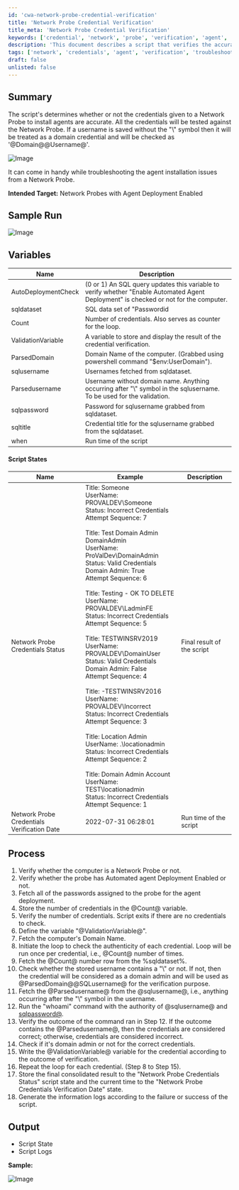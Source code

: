 ```yaml
---
id: 'cwa-network-probe-credential-verification'
title: 'Network Probe Credential Verification'
title_meta: 'Network Probe Credential Verification'
keywords: ['credential', 'network', 'probe', 'verification', 'agent', 'deployment', 'authentication']
description: 'This document describes a script that verifies the accuracy of credentials provided to a Network Probe for agent installation. It tests each credential and logs the results, making it useful for troubleshooting agent installation issues.'
tags: ['network', 'credentials', 'agent', 'verification', 'troubleshooting', 'sql', 'logs']
draft: false
unlisted: false
---
```

## Summary

The script's determines whether or not the credentials given to a Network Probe to install agents are accurate. All the credentials will be tested against the Network Probe. If a username is saved without the "\\" symbol then it will be treated as a domain credential and will be checked as '@Domain@\@Username@'.

![Image](..\..\..\static\img\Network-Probe---Deployment-Passwords---Verify\image_1.png)

It can come in handy while troubleshooting the agent installation issues from a Network Probe.

**Intended Target:** Network Probes with Agent Deployment Enabled

## Sample Run

![Image](..\..\..\static\img\Network-Probe---Deployment-Passwords---Verify\image_2.png)

## Variables

| Name                  | Description                                                                                                                                       |
|-----------------------|---------------------------------------------------------------------------------------------------------------------------------------------------|
| AutoDeploymentCheck    | (0 or 1) An SQL query updates this variable to verify whether "Enable Automated Agent Deployment" is checked or not for the computer.           |
| sqldataset            | SQL data set of "Passwordid | Title | Username | Password" of all the credentials selected for the agent deployment.                          |
| Count                 | Number of credentials. Also serves as counter for the loop.                                                                                     |
| ValidationVariable     | A variable to store and display the result of the credential verification.                                                                       |
| ParsedDomain          | Domain Name of the computer. (Grabbed using powershell command "$env:UserDomain").                                                             |
| sqlusername           | Usernames fetched from sqldataset.                                                                                                             |
| Parsedusername        | Username without domain name. Anything occurring after "\\" symbol in the sqlusername. To be used for the validation.                          |
| sqlpassword           | Password for sqlusername grabbed from sqldataset.                                                                                               |
| sqltitle              | Credential title for the sqlusername grabbed from the sqldataset.                                                                              |
| when                  | Run time of the script                                                                                                                           |

#### Script States

| Name                                   | Example                                                                                                                                                                                                                       | Description                       |
|----------------------------------------|-------------------------------------------------------------------------------------------------------------------------------------------------------------------------------------------------------------------------------|-----------------------------------|
| Network Probe Credentials Status       | Title: Someone<br>UserName: PROVALDEV\Someone<br>Status: Incorrect Credentials<br>Attempt Sequence: 7<br><br>Title: Test Domain Admin DomainAdmin<br>UserName: ProValDev\DomainAdmin<br>Status: Valid Credentials<br>Domain Admin: True<br>Attempt Sequence: 6<br><br>Title: Testing - OK TO DELETE<br>UserName: PROVALDEV\LadminFE<br>Status: Incorrect Credentials<br>Attempt Sequence: 5<br><br>Title: TESTWINSRV2019<br>UserName: PROVALDEV\DomainUser<br>Status: Valid Credentials<br>Domain Admin: False<br>Attempt Sequence: 4<br><br>Title: -TESTWINSRV2016<br>UserName: PROVALDEV\Incorrect<br>Status: Incorrect Credentials<br>Attempt Sequence: 3<br><br>Title: Location Admin<br>UserName: .\locationadmin<br>Status: Incorrect Credentials<br>Attempt Sequence: 2<br><br>Title: Domain Admin Account<br>UserName: TEST\locationadmin<br>Status: Incorrect Credentials<br>Attempt Sequence: 1 | Final result of the script        |
| Network Probe Credentials Verification Date | 2022-07-31 06:28:01                                                                                                                                                                                                        | Run time of the script            |

## Process

1. Verify whether the computer is a Network Probe or not.
2. Verify whether the probe has Automated agent Deployment Enabled or not.
3. Fetch all of the passwords assigned to the probe for the agent deployment.
4. Store the number of credentials in the @Count@ variable.
5. Verify the number of credentials. Script exits if there are no credentials to check.
6. Define the variable "@ValidationVariable@".
7. Fetch the computer's Domain Name.
8. Initiate the loop to check the authenticity of each credential. Loop will be run once per credential, i.e., @Count@ number of times.
9. Fetch the @Count@ number row from the %sqldataset%.
10. Check whether the stored username contains a "\\" or not. If not, then the credential will be considered as a domain admin and will be used as @ParsedDomain@\@SQLusername@ for the verification purpose.
11. Fetch the @Parsedusername@ from the @sqlusername@, i.e., anything occurring after the "\\" symbol in the username.
12. Run the "whoami" command with the authority of @sqlusername@ and [sqlpassword@](http://@sqlpassword@).
13. Verify the outcome of the command ran in Step 12. If the outcome contains the @Parsedusername@, then the credentials are considered correct; otherwise, credentials are considered incorrect.
14. Check if it's domain admin or not for the correct credentials.
15. Write the @ValidationVariable@ variable for the credential according to the outcome of verification.
16. Repeat the loop for each credential. (Step 8 to Step 15).
17. Store the final consolidated result to the "Network Probe Credentials Status" script state and the current time to the "Network Probe Credentials Verification Date" state.
18. Generate the information logs according to the failure or success of the script.

## Output

- Script State
- Script Logs

**Sample:**

![Image](..\..\..\static\img\Network-Probe---Deployment-Passwords---Verify\image_3.png)



